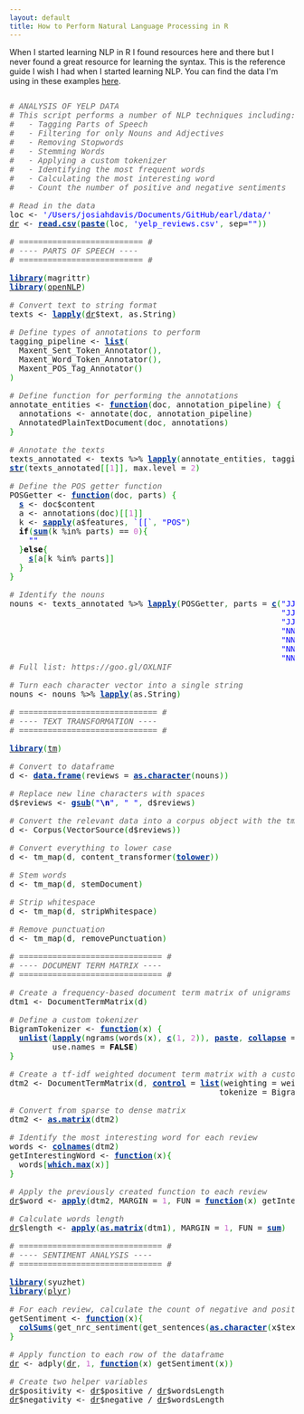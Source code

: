 ```yaml
---
layout: default
title: How to Perform Natural Language Processing in R
---
```

When I started learning NLP in R I found resources here and there but I never found a great resource for learning the syntax. This is the reference guide I wish I had when I started learning NLP. You can find the data I'm using in these examples [here](https://github.com/josiahdavis/nlp-in-R).

<div style="overflow:auto;"><div class="geshifilter"><pre class="r geshifilter-R" style="font-family:monospace;"><span style="color: #666666; font-style: italic;"># ANALYSIS OF YELP DATA</span>
<span style="color: #666666; font-style: italic;"># This script performs a number of NLP techniques including:</span>
<span style="color: #666666; font-style: italic;">#   - Tagging Parts of Speech</span>
<span style="color: #666666; font-style: italic;">#   - Filtering for only Nouns and Adjectives</span>
<span style="color: #666666; font-style: italic;">#   - Removing Stopwords</span>
<span style="color: #666666; font-style: italic;">#   - Stemming Words</span>
<span style="color: #666666; font-style: italic;">#   - Applying a custom tokenizer</span>
<span style="color: #666666; font-style: italic;">#   - Identifying the most frequent words</span>
<span style="color: #666666; font-style: italic;">#   - Calculating the most interesting word</span>
<span style="color: #666666; font-style: italic;">#   - Count the number of positive and negative sentiments</span>
&nbsp;
<span style="color: #666666; font-style: italic;"># Read in the data</span>
loc <span style="">&lt;-</span> <span style="color: #0000ff;">'/Users/josiahdavis/Documents/GitHub/earl/data/'</span>
<a href="http://inside-r.org/packages/cran/dr"><span style="">dr</span></a> <span style="">&lt;-</span> <a href="http://inside-r.org/r-doc/utils/read.csv"><span style="color: #003399; font-weight: bold;">read.csv</span></a><span style="color: #009900;">&#40;</span><a href="http://inside-r.org/r-doc/base/paste"><span style="color: #003399; font-weight: bold;">paste</span></a><span style="color: #009900;">&#40;</span>loc<span style="color: #339933;">,</span> <span style="color: #0000ff;">'yelp_reviews.csv'</span><span style="color: #339933;">,</span> sep=<span style="color: #0000ff;">&quot;&quot;</span><span style="color: #009900;">&#41;</span><span style="color: #009900;">&#41;</span>
&nbsp;
<span style="color: #666666; font-style: italic;"># ========================== # </span>
<span style="color: #666666; font-style: italic;"># ---- PARTS OF SPEECH ----</span>
<span style="color: #666666; font-style: italic;"># ========================== #</span>
&nbsp;
<a href="http://inside-r.org/r-doc/base/library"><span style="color: #003399; font-weight: bold;">library</span></a><span style="color: #009900;">&#40;</span>magrittr<span style="color: #009900;">&#41;</span>
<a href="http://inside-r.org/r-doc/base/library"><span style="color: #003399; font-weight: bold;">library</span></a><span style="color: #009900;">&#40;</span><a href="http://inside-r.org/packages/cran/openNLP"><span style="">openNLP</span></a><span style="color: #009900;">&#41;</span>
&nbsp;
<span style="color: #666666; font-style: italic;"># Convert text to string format </span>
texts <span style="">&lt;-</span> <a href="http://inside-r.org/r-doc/base/lapply"><span style="color: #003399; font-weight: bold;">lapply</span></a><span style="color: #009900;">&#40;</span><a href="http://inside-r.org/packages/cran/dr"><span style="">dr</span></a><span style="">$</span>text<span style="color: #339933;">,</span> as.String<span style="color: #009900;">&#41;</span>
&nbsp;
<span style="color: #666666; font-style: italic;"># Define types of annotations to perform</span>
tagging_pipeline <span style="">&lt;-</span> <a href="http://inside-r.org/r-doc/base/list"><span style="color: #003399; font-weight: bold;">list</span></a><span style="color: #009900;">&#40;</span>
  Maxent_Sent_Token_Annotator<span style="color: #009900;">&#40;</span><span style="color: #009900;">&#41;</span><span style="color: #339933;">,</span>
  Maxent_Word_Token_Annotator<span style="color: #009900;">&#40;</span><span style="color: #009900;">&#41;</span><span style="color: #339933;">,</span>
  Maxent_POS_Tag_Annotator<span style="color: #009900;">&#40;</span><span style="color: #009900;">&#41;</span>
<span style="color: #009900;">&#41;</span>
&nbsp;
<span style="color: #666666; font-style: italic;"># Define function for performing the annotations</span>
annotate_entities <span style="">&lt;-</span> <a href="http://inside-r.org/r-doc/base/function"><span style="color: #003399; font-weight: bold;">function</span></a><span style="color: #009900;">&#40;</span>doc<span style="color: #339933;">,</span> annotation_pipeline<span style="color: #009900;">&#41;</span> <span style="color: #009900;">&#123;</span>
  annotations <span style="">&lt;-</span> annotate<span style="color: #009900;">&#40;</span>doc<span style="color: #339933;">,</span> annotation_pipeline<span style="color: #009900;">&#41;</span>
  AnnotatedPlainTextDocument<span style="color: #009900;">&#40;</span>doc<span style="color: #339933;">,</span> annotations<span style="color: #009900;">&#41;</span>
<span style="color: #009900;">&#125;</span>
&nbsp;
<span style="color: #666666; font-style: italic;"># Annotate the texts</span>
texts_annotated <span style="">&lt;-</span> texts %<span style="">&gt;</span>% <a href="http://inside-r.org/r-doc/base/lapply"><span style="color: #003399; font-weight: bold;">lapply</span></a><span style="color: #009900;">&#40;</span>annotate_entities<span style="color: #339933;">,</span> tagging_pipeline<span style="color: #009900;">&#41;</span>
<a href="http://inside-r.org/r-doc/utils/str"><span style="color: #003399; font-weight: bold;">str</span></a><span style="color: #009900;">&#40;</span>texts_annotated<span style="color: #009900;">&#91;</span><span style="color: #009900;">&#91;</span><span style="color: #cc66cc;">1</span><span style="color: #009900;">&#93;</span><span style="color: #009900;">&#93;</span><span style="color: #339933;">,</span> max.level = <span style="color: #cc66cc;">2</span><span style="color: #009900;">&#41;</span>
&nbsp;
<span style="color: #666666; font-style: italic;"># Define the POS getter function</span>
POSGetter <span style="">&lt;-</span> <a href="http://inside-r.org/r-doc/base/function"><span style="color: #003399; font-weight: bold;">function</span></a><span style="color: #009900;">&#40;</span>doc<span style="color: #339933;">,</span> parts<span style="color: #009900;">&#41;</span> <span style="color: #009900;">&#123;</span>
  <a href="http://inside-r.org/r-doc/mgcv/s"><span style="color: #003399; font-weight: bold;">s</span></a> <span style="">&lt;-</span> doc<span style="">$</span>content
  a <span style="">&lt;-</span> annotations<span style="color: #009900;">&#40;</span>doc<span style="color: #009900;">&#41;</span><span style="color: #009900;">&#91;</span><span style="color: #009900;">&#91;</span><span style="color: #cc66cc;">1</span><span style="color: #009900;">&#93;</span><span style="color: #009900;">&#93;</span>
  k <span style="">&lt;-</span> <a href="http://inside-r.org/r-doc/base/sapply"><span style="color: #003399; font-weight: bold;">sapply</span></a><span style="color: #009900;">&#40;</span>a<span style="">$</span>features<span style="color: #339933;">,</span> <span style="color: #0000ff;">`[[`</span><span style="color: #339933;">,</span> <span style="color: #0000ff;">&quot;POS&quot;</span><span style="color: #009900;">&#41;</span>
  <span style="color: #000000; font-weight: bold;">if</span><span style="color: #009900;">&#40;</span><a href="http://inside-r.org/r-doc/base/sum"><span style="color: #003399; font-weight: bold;">sum</span></a><span style="color: #009900;">&#40;</span>k <span style="">%in%</span> parts<span style="color: #009900;">&#41;</span> <span style="">==</span> <span style="color: #cc66cc;">0</span><span style="color: #009900;">&#41;</span><span style="color: #009900;">&#123;</span>
    <span style="color: #0000ff;">&quot;&quot;</span>
  <span style="color: #009900;">&#125;</span><span style="color: #000000; font-weight: bold;">else</span><span style="color: #009900;">&#123;</span>
    <a href="http://inside-r.org/r-doc/mgcv/s"><span style="color: #003399; font-weight: bold;">s</span></a><span style="color: #009900;">&#91;</span>a<span style="color: #009900;">&#91;</span>k <span style="">%in%</span> parts<span style="color: #009900;">&#93;</span><span style="color: #009900;">&#93;</span>
  <span style="color: #009900;">&#125;</span>
<span style="color: #009900;">&#125;</span>
&nbsp;
<span style="color: #666666; font-style: italic;"># Identify the nouns</span>
nouns <span style="">&lt;-</span> texts_annotated %<span style="">&gt;</span>% <a href="http://inside-r.org/r-doc/base/lapply"><span style="color: #003399; font-weight: bold;">lapply</span></a><span style="color: #009900;">&#40;</span>POSGetter<span style="color: #339933;">,</span> parts = <a href="http://inside-r.org/r-doc/base/c"><span style="color: #003399; font-weight: bold;">c</span></a><span style="color: #009900;">&#40;</span><span style="color: #0000ff;">&quot;JJ&quot;</span><span style="color: #339933;">,</span>
                                                         <span style="color: #0000ff;">&quot;JJR&quot;</span><span style="color: #339933;">,</span>
                                                         <span style="color: #0000ff;">&quot;JJS&quot;</span><span style="color: #339933;">,</span>
                                                         <span style="color: #0000ff;">&quot;NN&quot;</span><span style="color: #339933;">,</span>
                                                         <span style="color: #0000ff;">&quot;NNS&quot;</span><span style="color: #339933;">,</span>
                                                         <span style="color: #0000ff;">&quot;NNP&quot;</span><span style="color: #339933;">,</span>
                                                         <span style="color: #0000ff;">&quot;NNPS&quot;</span><span style="color: #009900;">&#41;</span><span style="color: #009900;">&#41;</span>
<span style="color: #666666; font-style: italic;"># Full list: https://goo.gl/OXLNIF</span>
&nbsp;
<span style="color: #666666; font-style: italic;"># Turn each character vector into a single string</span>
nouns <span style="">&lt;-</span> nouns %<span style="">&gt;</span>% <a href="http://inside-r.org/r-doc/base/lapply"><span style="color: #003399; font-weight: bold;">lapply</span></a><span style="color: #009900;">&#40;</span>as.String<span style="color: #009900;">&#41;</span>
&nbsp;
<span style="color: #666666; font-style: italic;"># ============================= # </span>
<span style="color: #666666; font-style: italic;"># ---- TEXT TRANSFORMATION ----</span>
<span style="color: #666666; font-style: italic;"># ============================= #</span>
&nbsp;
<a href="http://inside-r.org/r-doc/base/library"><span style="color: #003399; font-weight: bold;">library</span></a><span style="color: #009900;">&#40;</span><a href="http://inside-r.org/packages/cran/tm"><span style="">tm</span></a><span style="color: #009900;">&#41;</span>
&nbsp;
<span style="color: #666666; font-style: italic;"># Convert to dataframe</span>
d <span style="">&lt;-</span> <a href="http://inside-r.org/r-doc/base/data.frame"><span style="color: #003399; font-weight: bold;">data.frame</span></a><span style="color: #009900;">&#40;</span>reviews = <a href="http://inside-r.org/r-doc/base/as.character"><span style="color: #003399; font-weight: bold;">as.character</span></a><span style="color: #009900;">&#40;</span>nouns<span style="color: #009900;">&#41;</span><span style="color: #009900;">&#41;</span>
&nbsp;
<span style="color: #666666; font-style: italic;"># Replace new line characters with spaces</span>
d<span style="">$</span>reviews <span style="">&lt;-</span> <a href="http://inside-r.org/r-doc/base/gsub"><span style="color: #003399; font-weight: bold;">gsub</span></a><span style="color: #009900;">&#40;</span><span style="color: #0000ff;">&quot;<span style="color: #000099; font-weight: bold;">\n</span>&quot;</span><span style="color: #339933;">,</span> <span style="color: #0000ff;">&quot; &quot;</span><span style="color: #339933;">,</span> d<span style="">$</span>reviews<span style="color: #009900;">&#41;</span>
&nbsp;
<span style="color: #666666; font-style: italic;"># Convert the relevant data into a corpus object with the tm package</span>
d <span style="">&lt;-</span> Corpus<span style="color: #009900;">&#40;</span>VectorSource<span style="color: #009900;">&#40;</span>d<span style="">$</span>reviews<span style="color: #009900;">&#41;</span><span style="color: #009900;">&#41;</span>
&nbsp;
<span style="color: #666666; font-style: italic;"># Convert everything to lower case</span>
d <span style="">&lt;-</span> tm_map<span style="color: #009900;">&#40;</span>d<span style="color: #339933;">,</span> content_transformer<span style="color: #009900;">&#40;</span><a href="http://inside-r.org/r-doc/base/tolower"><span style="color: #003399; font-weight: bold;">tolower</span></a><span style="color: #009900;">&#41;</span><span style="color: #009900;">&#41;</span>
&nbsp;
<span style="color: #666666; font-style: italic;"># Stem words</span>
d <span style="">&lt;-</span> tm_map<span style="color: #009900;">&#40;</span>d<span style="color: #339933;">,</span> stemDocument<span style="color: #009900;">&#41;</span>
&nbsp;
<span style="color: #666666; font-style: italic;"># Strip whitespace</span>
d <span style="">&lt;-</span> tm_map<span style="color: #009900;">&#40;</span>d<span style="color: #339933;">,</span> stripWhitespace<span style="color: #009900;">&#41;</span>
&nbsp;
<span style="color: #666666; font-style: italic;"># Remove punctuation</span>
d <span style="">&lt;-</span> tm_map<span style="color: #009900;">&#40;</span>d<span style="color: #339933;">,</span> removePunctuation<span style="color: #009900;">&#41;</span>
&nbsp;
<span style="color: #666666; font-style: italic;"># ============================== # </span>
<span style="color: #666666; font-style: italic;"># ---- DOCUMENT TERM MATRIX ----</span>
<span style="color: #666666; font-style: italic;"># ============================== #</span>
&nbsp;
<span style="color: #666666; font-style: italic;"># Create a frequency-based document term matrix of unigrams</span>
dtm1 <span style="">&lt;-</span> DocumentTermMatrix<span style="color: #009900;">&#40;</span>d<span style="color: #009900;">&#41;</span>
&nbsp;
<span style="color: #666666; font-style: italic;"># Define a custom tokenizer</span>
BigramTokenizer <span style="">&lt;-</span> <a href="http://inside-r.org/r-doc/base/function"><span style="color: #003399; font-weight: bold;">function</span></a><span style="color: #009900;">&#40;</span>x<span style="color: #009900;">&#41;</span> <span style="color: #009900;">&#123;</span>
  <a href="http://inside-r.org/r-doc/base/unlist"><span style="color: #003399; font-weight: bold;">unlist</span></a><span style="color: #009900;">&#40;</span><a href="http://inside-r.org/r-doc/base/lapply"><span style="color: #003399; font-weight: bold;">lapply</span></a><span style="color: #009900;">&#40;</span>ngrams<span style="color: #009900;">&#40;</span>words<span style="color: #009900;">&#40;</span>x<span style="color: #009900;">&#41;</span><span style="color: #339933;">,</span> <a href="http://inside-r.org/r-doc/base/c"><span style="color: #003399; font-weight: bold;">c</span></a><span style="color: #009900;">&#40;</span><span style="color: #cc66cc;">1</span><span style="color: #339933;">,</span> <span style="color: #cc66cc;">2</span><span style="color: #009900;">&#41;</span><span style="color: #009900;">&#41;</span><span style="color: #339933;">,</span> <a href="http://inside-r.org/r-doc/base/paste"><span style="color: #003399; font-weight: bold;">paste</span></a><span style="color: #339933;">,</span> <a href="http://inside-r.org/r-doc/nlme/collapse"><span style="color: #003399; font-weight: bold;">collapse</span></a> = <span style="color: #0000ff;">&quot; &quot;</span><span style="color: #009900;">&#41;</span><span style="color: #339933;">,</span>
         use.names = <span style="color: #000000; font-weight: bold;">FALSE</span><span style="color: #009900;">&#41;</span>  
<span style="color: #009900;">&#125;</span>
&nbsp;
<span style="color: #666666; font-style: italic;"># Create a tf-idf weighted document term matrix with a custom tokenizer</span>
dtm2 <span style="">&lt;-</span> DocumentTermMatrix<span style="color: #009900;">&#40;</span>d<span style="color: #339933;">,</span> <a href="http://inside-r.org/r-doc/boot/control"><span style="color: #003399; font-weight: bold;">control</span></a> = <a href="http://inside-r.org/r-doc/base/list"><span style="color: #003399; font-weight: bold;">list</span></a><span style="color: #009900;">&#40;</span>weighting = weightTfIdf<span style="color: #339933;">,</span>
                                            tokenize = BigramTokenizer<span style="color: #009900;">&#41;</span><span style="color: #009900;">&#41;</span>
&nbsp;
<span style="color: #666666; font-style: italic;"># Convert from sparse to dense matrix</span>
dtm2 <span style="">&lt;-</span> <a href="http://inside-r.org/r-doc/base/as.matrix"><span style="color: #003399; font-weight: bold;">as.matrix</span></a><span style="color: #009900;">&#40;</span>dtm2<span style="color: #009900;">&#41;</span>
&nbsp;
<span style="color: #666666; font-style: italic;"># Identify the most interesting word for each review</span>
words <span style="">&lt;-</span> <a href="http://inside-r.org/r-doc/base/colnames"><span style="color: #003399; font-weight: bold;">colnames</span></a><span style="color: #009900;">&#40;</span>dtm2<span style="color: #009900;">&#41;</span>
getInterestingWord <span style="">&lt;-</span> <a href="http://inside-r.org/r-doc/base/function"><span style="color: #003399; font-weight: bold;">function</span></a><span style="color: #009900;">&#40;</span>x<span style="color: #009900;">&#41;</span><span style="color: #009900;">&#123;</span>
  words<span style="color: #009900;">&#91;</span><a href="http://inside-r.org/r-doc/base/which.max"><span style="color: #003399; font-weight: bold;">which.max</span></a><span style="color: #009900;">&#40;</span>x<span style="color: #009900;">&#41;</span><span style="color: #009900;">&#93;</span>
<span style="color: #009900;">&#125;</span>
&nbsp;
<span style="color: #666666; font-style: italic;"># Apply the previously created function to each review</span>
<a href="http://inside-r.org/packages/cran/dr"><span style="">dr</span></a><span style="">$</span>word <span style="">&lt;-</span> <a href="http://inside-r.org/r-doc/base/apply"><span style="color: #003399; font-weight: bold;">apply</span></a><span style="color: #009900;">&#40;</span>dtm2<span style="color: #339933;">,</span> MARGIN = <span style="color: #cc66cc;">1</span><span style="color: #339933;">,</span> FUN = <a href="http://inside-r.org/r-doc/base/function"><span style="color: #003399; font-weight: bold;">function</span></a><span style="color: #009900;">&#40;</span>x<span style="color: #009900;">&#41;</span> getInterestingWord<span style="color: #009900;">&#40;</span>x<span style="color: #009900;">&#41;</span><span style="color: #009900;">&#41;</span>
&nbsp;
<span style="color: #666666; font-style: italic;"># Calculate words length</span>
<a href="http://inside-r.org/packages/cran/dr"><span style="">dr</span></a><span style="">$</span>length <span style="">&lt;-</span> <a href="http://inside-r.org/r-doc/base/apply"><span style="color: #003399; font-weight: bold;">apply</span></a><span style="color: #009900;">&#40;</span><a href="http://inside-r.org/r-doc/base/as.matrix"><span style="color: #003399; font-weight: bold;">as.matrix</span></a><span style="color: #009900;">&#40;</span>dtm1<span style="color: #009900;">&#41;</span><span style="color: #339933;">,</span> MARGIN = <span style="color: #cc66cc;">1</span><span style="color: #339933;">,</span> FUN = <a href="http://inside-r.org/r-doc/base/sum"><span style="color: #003399; font-weight: bold;">sum</span></a><span style="color: #009900;">&#41;</span>
&nbsp;
<span style="color: #666666; font-style: italic;"># ============================== # </span>
<span style="color: #666666; font-style: italic;"># ---- SENTIMENT ANALYSIS ----</span>
<span style="color: #666666; font-style: italic;"># ============================== #</span>
&nbsp;
<a href="http://inside-r.org/r-doc/base/library"><span style="color: #003399; font-weight: bold;">library</span></a><span style="color: #009900;">&#40;</span>syuzhet<span style="color: #009900;">&#41;</span>
<a href="http://inside-r.org/r-doc/base/library"><span style="color: #003399; font-weight: bold;">library</span></a><span style="color: #009900;">&#40;</span><a href="http://inside-r.org/packages/cran/plyr"><span style="">plyr</span></a><span style="color: #009900;">&#41;</span>
&nbsp;
<span style="color: #666666; font-style: italic;"># For each review, calculate the count of negative and positive sentiments</span>
getSentiment <span style="">&lt;-</span> <a href="http://inside-r.org/r-doc/base/function"><span style="color: #003399; font-weight: bold;">function</span></a><span style="color: #009900;">&#40;</span>x<span style="color: #009900;">&#41;</span><span style="color: #009900;">&#123;</span>
  <a href="http://inside-r.org/r-doc/base/colSums"><span style="color: #003399; font-weight: bold;">colSums</span></a><span style="color: #009900;">&#40;</span>get_nrc_sentiment<span style="color: #009900;">&#40;</span>get_sentences<span style="color: #009900;">&#40;</span><a href="http://inside-r.org/r-doc/base/as.character"><span style="color: #003399; font-weight: bold;">as.character</span></a><span style="color: #009900;">&#40;</span>x<span style="">$</span>text<span style="color: #009900;">&#41;</span><span style="color: #009900;">&#41;</span><span style="color: #009900;">&#41;</span><span style="color: #009900;">&#91;</span><a href="http://inside-r.org/r-doc/base/c"><span style="color: #003399; font-weight: bold;">c</span></a><span style="color: #009900;">&#40;</span><span style="color: #0000ff;">&quot;negative&quot;</span><span style="color: #339933;">,</span> <span style="color: #0000ff;">&quot;positive&quot;</span><span style="color: #009900;">&#41;</span><span style="color: #009900;">&#93;</span><span style="color: #009900;">&#41;</span>
<span style="color: #009900;">&#125;</span>
&nbsp;
<span style="color: #666666; font-style: italic;"># Apply function to each row of the dataframe</span>
<a href="http://inside-r.org/packages/cran/dr"><span style="">dr</span></a> <span style="">&lt;-</span> adply<span style="color: #009900;">&#40;</span><a href="http://inside-r.org/packages/cran/dr"><span style="">dr</span></a><span style="color: #339933;">,</span> <span style="color: #cc66cc;">1</span><span style="color: #339933;">,</span> <a href="http://inside-r.org/r-doc/base/function"><span style="color: #003399; font-weight: bold;">function</span></a><span style="color: #009900;">&#40;</span>x<span style="color: #009900;">&#41;</span> getSentiment<span style="color: #009900;">&#40;</span>x<span style="color: #009900;">&#41;</span><span style="color: #009900;">&#41;</span>
&nbsp;
<span style="color: #666666; font-style: italic;"># Create two helper variables</span>
<a href="http://inside-r.org/packages/cran/dr"><span style="">dr</span></a><span style="">$</span>positivity <span style="">&lt;-</span> <a href="http://inside-r.org/packages/cran/dr"><span style="">dr</span></a><span style="">$</span>positive <span style="">/</span> <a href="http://inside-r.org/packages/cran/dr"><span style="">dr</span></a><span style="">$</span>wordsLength
<a href="http://inside-r.org/packages/cran/dr"><span style="">dr</span></a><span style="">$</span>negativity <span style="">&lt;-</span> <a href="http://inside-r.org/packages/cran/dr"><span style="">dr</span></a><span style="">$</span>negative <span style="">/</span> <a href="http://inside-r.org/packages/cran/dr"><span style="">dr</span></a><span style="">$</span>wordsLength</pre></div></div>
